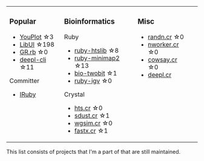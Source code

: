 <table><tr><td valign="top">

### Popular

* [YouPlot](https://github.com/kojix2/YouPlot) ☆3
* [LibUI](https://github.com/kojix2/LibUI) ☆198
* [GR.rb](https://github.com/kojix2/GR.rb) ☆0
* [deepl-cli](https://github.com/kojix2/deepl-cli) ☆11

Committer

* [IRuby](https://github.com/sciruby/iruby)

</td><td valign="top">

### Bioinformatics

Ruby

* [ruby-htslib](https://github.com/kojix2/ruby-htslib) ☆8
* [ruby-minimap2](https://github.com/kojix2/ruby-minimap2) ☆13
* [bio-twobit](https://github.com/kojix2/bio-twobit) ☆1
* [ruby-igv](https://github.com/kojix2/ruby-igv) ☆0

Crystal

* [hts.cr](https://github.com/kojix2/hts.cr) ☆0
* [sdust.cr](https://github.com/kojix2/sdust.cr) ☆1
* [wgsim.cr](https://github.com/kojix2/wgsim.cr) ☆0
* [fastx.cr](https://github.com/kojix2/fastx.cr) ☆1

</td><td valign="top">

### Misc

* [randn.cr](https://github.com/kojix2/randn.cr) ☆0
* [nworker.cr](https://github.com/kojix2/nworkers.cr) ☆0
* [cowsay.cr](https://github.com/kojix2/cowsay.cr) ☆0
* [deepl.cr](https://github.com/kojix2/deepl.cr)

</td><td valign="top">

</tr></table>

This list consists of projects that I'm a part of that are still maintained.  

